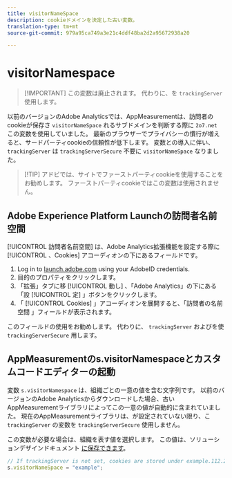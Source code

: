 ```yaml
---
title: visitorNameSpace
description: cookieドメインを決定した古い変数。
translation-type: tm+mt
source-git-commit: 979a95ca749a3e21c4ddf48ba2d2a95672938a20

---
```



# visitorNamespace

> [!IMPORTANT] この変数は廃止されます。 代わりに、を `trackingServer` 使用します。

以前のバージョンのAdobe Analyticsでは、AppMeasurementは、訪問者のcookieが保存さ `visitorNameSpace` れるサブドメインを判断する際に `2o7.net` この変数を使用していました。  最新のブラウザーでプライバシーの慣行が増えると、サードパーティcookieの信頼性が低下します。 変数との導入に伴い、 `trackingServer` は `trackingServerSecure` 不要に `visitorNameSpace` なりました。

> [!TIP] アドビでは、サイトでファーストパーティcookieを使用することをお勧めします。 ファーストパーティcookieではこの変数は使用されません。

## Adobe Experience Platform Launchの訪問者名前空間

[!UICONTROL 訪問者名前空間] は、Adobe Analytics拡張機能を設定する際に [!UICONTROL 、Cookies] アコーディオンの下にあるフィールドです。

1. Log in to [launch.adobe.com](https://launch.adobe.com) using your AdobeID credentials.
2. 目的のプロパティをクリックします。
3. 「拡張」タブに移 [!UICONTROL 動し] 、「Adobe Analytics」の下にある「設 [!UICONTROL 定] 」ボタンをクリックします。
4. 「 [!UICONTROL Cookies] 」アコーディオンを展開すると、「訪問者の名前空間  」フィールドが表示されます。

このフィールドの使用をお勧めします。 代わりに、 `trackingServer` およびを使 `trackingServerSecure` 用します。

## AppMeasurementのs.visitorNamespaceとカスタムコードエディターの起動

変数 `s.visitorNamespace` は、組織ごとの一意の値を含む文字列です。 以前のバージョンのAdobe Analyticsからダウンロードした場合、古いAppMeasurementライブラリによってこの一意の値が自動的に含まれていました。 現在のAppMeasurementライブラリは、が設定されていない限り、こ `trackingServer` の変数を `trackingServerSecure` 使用しません。

この変数が必要な場合は、組織を表す値を選択します。 この値は、ソリューションデザインドキュメント [に保存できます](../../prepare/solution-design.md)。

```js
// If trackingServer is not set, cookies are stored under example.112.2o7.net
s.visitorNameSpace = "example";
```
